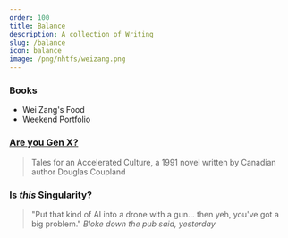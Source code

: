```yaml
---
order: 100
title: Balance
description: A collection of Writing
slug: /balance
icon: balance
image: /png/nhtfs/weizang.png
---
```


### Books

- Wei Zang's Food
- Weekend Portfolio

### [Are you Gen X?](/balance/gen-x)

> Tales for an Accelerated Culture, a 1991 novel written by Canadian author Douglas Coupland

### Is _this_ Singularity?

> "Put that kind of AI into a drone with a gun... then yeh, you've got a big problem." _Bloke down the pub said, yesterday_
